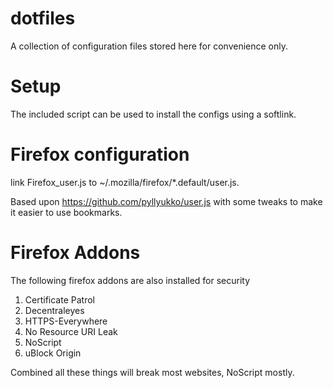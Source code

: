 # dotfiles

A collection of configuration files stored here for convenience only.

# Setup

The included script can be used to install the configs using a softlink.

# Firefox configuration

link Firefox_user.js to ~/.mozilla/firefox/*.default/user.js.

Based upon https://github.com/pyllyukko/user.js with some tweaks to make it easier to use bookmarks.

# Firefox Addons

The following firefox addons are also installed for security

1. Certificate Patrol
2. Decentraleyes
3. HTTPS-Everywhere
4. No Resource URI Leak
5. NoScript
6. uBlock Origin

Combined all these things will break most websites, NoScript mostly.
